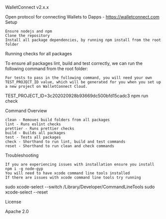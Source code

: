WalletConnect v2.x.x

Open protocol for connecting Wallets to Dapps - https://walletconnect.com
Setup

    Ensure nodejs and npm
    Clone the repository
    Install all package dependencies, by running npm install from the root folder

Running checks for all packages

To ensure all packages lint, build and test correctly, we can run the following command from the root folder:

    For tests to pass in the following command, you will need your own TEST_PROJECT_ID value, which will be generated for you when you set up a new project on WalletConnect Cloud.

TEST_PROJECT_ID=3c202020928b93669dc500bfd15cadc3 npm run check

Command Overview

    clean - Removes build folders from all packages
    lint - Runs eslint checks
    prettier - Runs prettier checks
    build - Builds all packages
    test - Tests all packages
    check - Shorthand to run lint, build and test commands
    reset - Shorthand to run clean and check commands

Troubleshooting

    If you are experiencing issues with installation ensure you install npm i -g node-gyp
    You will need to have xcode command line tools installed
    If there are issues with xcode command line tools try running

sudo xcode-select --switch /Library/Developer/CommandLineTools
sudo xcode-select --reset

License

Apache 2.0
